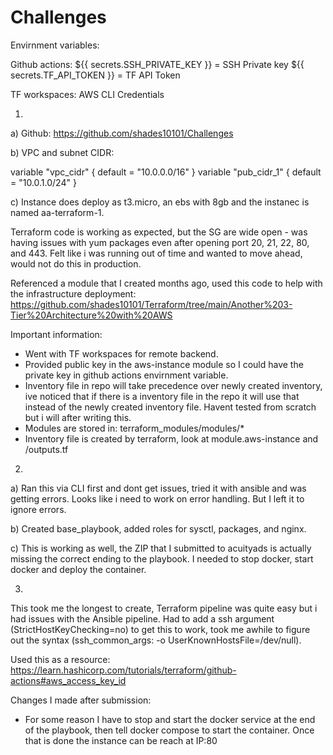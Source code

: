 # Challenges

Envirnment variables:

Github actions:
${{ secrets.SSH_PRIVATE_KEY }} = SSH Private key
${{ secrets.TF_API_TOKEN }} = TF API Token

TF workspaces:
AWS CLI Credentials 

1)
a) Github: https://github.com/shades10101/Challenges

b) VPC and subnet CIDR:

variable "vpc_cidr" {
  default = "10.0.0.0/16"
}
variable "pub_cidr_1" {
  default = "10.0.1.0/24"
}

c) 
Instance does deploy as t3.micro, an ebs with 8gb and the instanec is named aa-terraform-1.

Terraform code is working as expected, but the SG are wide open - was having issues with yum packages even after opening port 20, 21, 22, 80, and 443. Felt like i was running out of time and wanted to move ahead, would not do this in production. 

Referenced a module that I created months ago, used this code to help with the infrastructure deployment: 
https://github.com/shades10101/Terraform/tree/main/Another%203-Tier%20Architecture%20with%20AWS

Important information:
- Went with TF workspaces for remote backend.
- Provided public key in the aws-instance module so I could have the private key in github actions envirnment variable.
- Inventory file in repo will take precedence over newly created inventory, ive noticed that if there is a inventory file in the repo it will use that instead of the newly created inventory file. Havent tested from scratch but i will after writing this.
- Modules are stored in: terraform_modules/modules/*
- Inventory file is created by terraform, look at module.aws-instance and /outputs.tf

2)
a) Ran this via CLI first and dont get issues, tried it with ansible and was getting errors. Looks like i need to work on error handling. But I left it to ignore errors.

b) Created base_playbook, added roles for sysctl, packages, and nginx.

c) This is working as well, the ZIP that I submitted to acuityads is actually missing the correct ending to the playbook. I needed to stop docker, start docker and deploy the container. 


3)
This took me the longest to create, Terraform pipeline was quite easy but i had issues with the Ansible pipeline. Had to add a ssh argument (StrictHostKeyChecking=no) to get this to work, took me awhile to figure out the syntax (ssh_common_args: -o UserKnownHostsFile=/dev/null).

 Used this as a resource: https://learn.hashicorp.com/tutorials/terraform/github-actions#aws_access_key_id

Changes I made after submission:

- For some reason I have to stop and start the docker service at the end of the playbook, then tell docker compose to start the container. Once that is done the instance can be reach at IP:80